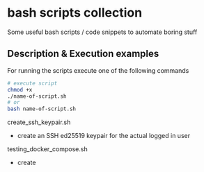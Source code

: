 # bash scripts collection

Some useful bash scripts / code snippets to automate boring stuff


## Description & Execution examples

For running the scripts execute one of the following commands

```bash
# execute script
chmod +x
./name-of-script.sh
# or
bash name-of-script.sh
```



create_ssh_keypair.sh
- create an SSH ed25519 keypair for the actual logged in user



testing_docker_compose.sh
- create
